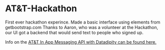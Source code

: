 # AT&T-Hackathon
First ever hackathon experince. Made a basic interface using elements from getbootstrap.com Thanks to Aaron, who was a volunteer at the Hackathon, our UI got a backend that would send text to people who signed up.

Info on the [AT&T In App Messaging API with Datadipity can be found here.](https://docs.google.com/document/d/1EYbI0_RNN2lgZnLQwPAyDf9CL4e-4YYVDBZgIvqbFEM/edit)

